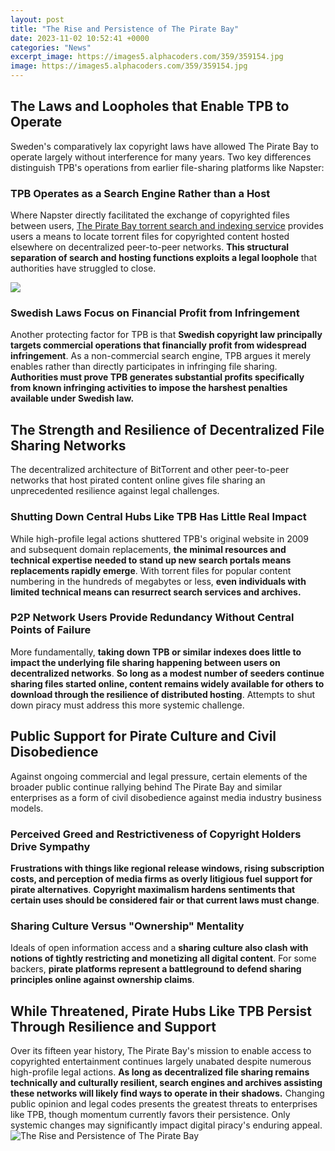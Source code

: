```yaml
---
layout: post
title: "The Rise and Persistence of The Pirate Bay"
date: 2023-11-02 10:52:41 +0000
categories: "News"
excerpt_image: https://images5.alphacoders.com/359/359154.jpg
image: https://images5.alphacoders.com/359/359154.jpg
---
```


## The Laws and Loopholes that Enable TPB to Operate 
Sweden's comparatively lax copyright laws have allowed The Pirate Bay to operate largely without interference for many years. Two key differences distinguish TPB's operations from earlier file-sharing platforms like Napster:
### TPB Operates as a Search Engine Rather than a Host
Where Napster directly facilitated the exchange of copyrighted files between users, [The Pirate Bay torrent search and indexing service](https://yt.io.vn/collection/agan) provides users a means to locate torrent files for copyrighted content hosted elsewhere on decentralized peer-to-peer networks. **This structural separation of search and hosting functions exploits a legal loophole** that authorities have struggled to close.

![](https://i.ytimg.com/vi/BR_v5xl4Jnw/maxresdefault.jpg)
### Swedish Laws Focus on Financial Profit from Infringement  
Another protecting factor for TPB is that **Swedish copyright law principally targets commercial operations that financially profit from widespread infringement**. As a non-commercial search engine, TPB argues it merely enables rather than directly participates in infringing file sharing. **Authorities must prove TPB generates substantial profits specifically from known infringing activities to impose the harshest penalties available under Swedish law.**
## The Strength and Resilience of Decentralized File Sharing Networks
The decentralized architecture of BitTorrent and other peer-to-peer networks that host pirated content online gives file sharing an unprecedented resilience against legal challenges. 
### Shutting Down Central Hubs Like TPB Has Little Real Impact
While high-profile legal actions shuttered TPB's original website in 2009 and subsequent domain replacements, **the minimal resources and technical expertise needed to stand up new search portals means replacements rapidly emerge**. With torrent files for popular content numbering in the hundreds of megabytes or less, **even individuals with limited technical means can resurrect search services and archives.**
### P2P Network Users Provide Redundancy Without Central Points of Failure
More fundamentally, **taking down TPB or similar indexes does little to impact the underlying file sharing happening between users on decentralized networks**. **So long as a modest number of seeders continue sharing files started online, content remains widely available for others to download through the resilience of distributed hosting**. Attempts to shut down piracy must address this more systemic challenge.
## Public Support for Pirate Culture and Civil Disobedience
Against ongoing commercial and legal pressure, certain elements of the broader public continue rallying behind The Pirate Bay and similar enterprises as a form of civil disobedience against media industry business models.
### Perceived Greed and Restrictiveness of Copyright Holders Drive Sympathy 
**Frustrations with things like regional release windows, rising subscription costs, and perception of media firms as overly litigious fuel support for pirate alternatives**. **Copyright maximalism hardens sentiments that certain uses should be considered fair or that current laws must change**.
### Sharing Culture Versus "Ownership" Mentality
Ideals of open information access and a **sharing culture also clash with notions of tightly restricting and monetizing all digital content**. For some backers, **pirate platforms represent a battleground to defend sharing principles online against ownership claims**.
## While Threatened, Pirate Hubs Like TPB Persist Through Resilience and Support
Over its fifteen year history, The Pirate Bay's mission to enable access to copyrighted entertainment continues largely unabated despite numerous high-profile legal actions. **As long as decentralized file sharing remains technically and culturally resilient, search engines and archives assisting these networks will likely find ways to operate in their shadows.** Changing public opinion and legal codes presents the greatest threats to enterprises like TPB, though momentum currently favors their persistence. Only systemic changes may significantly impact digital piracy's enduring appeal.
![The Rise and Persistence of The Pirate Bay](https://images5.alphacoders.com/359/359154.jpg)